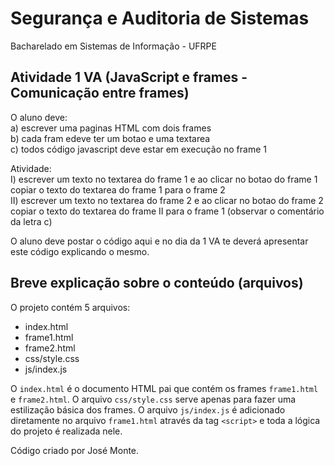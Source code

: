 # Segurança e Auditoria de Sistemas
Bacharelado em Sistemas de Informação - UFRPE

## Atividade 1 VA (JavaScript e frames - Comunicação entre frames)

O aluno deve:  
a) escrever uma paginas HTML com dois frames  
b) cada fram edeve ter um botao e uma textarea  
c) todos código javascript deve estar em execução no  frame 1

Atividade:  
I) escrever um texto no textarea do frame 1 e ao clicar no botao do frame 1 copiar o texto do textarea do frame 1 para o frame 2  
II) escrever um texto no textarea do frame 2 e ao clicar no botao do frame 2 copiar o texto do textarea do frame II para o frame 1 (observar o comentário da letra c)

O aluno deve postar o código aqui e no dia da 1 VA te deverá apresentar este código explicando o mesmo.

## Breve explicação sobre o conteúdo (arquivos)

O projeto contém 5 arquivos:

- index.html
- frame1.html
- frame2.html
- css/style.css
- js/index.js

O `index.html` é o documento HTML pai que contém os frames `frame1.html` e `frame2.html`.
O arquivo `css/style.css` serve apenas para fazer uma estilização básica dos frames. O arquivo `js/index.js` é adicionado diretamente no arquivo `frame1.html` através da tag `<script>` e toda a lógica do projeto é realizada nele.

Código criado por José Monte.